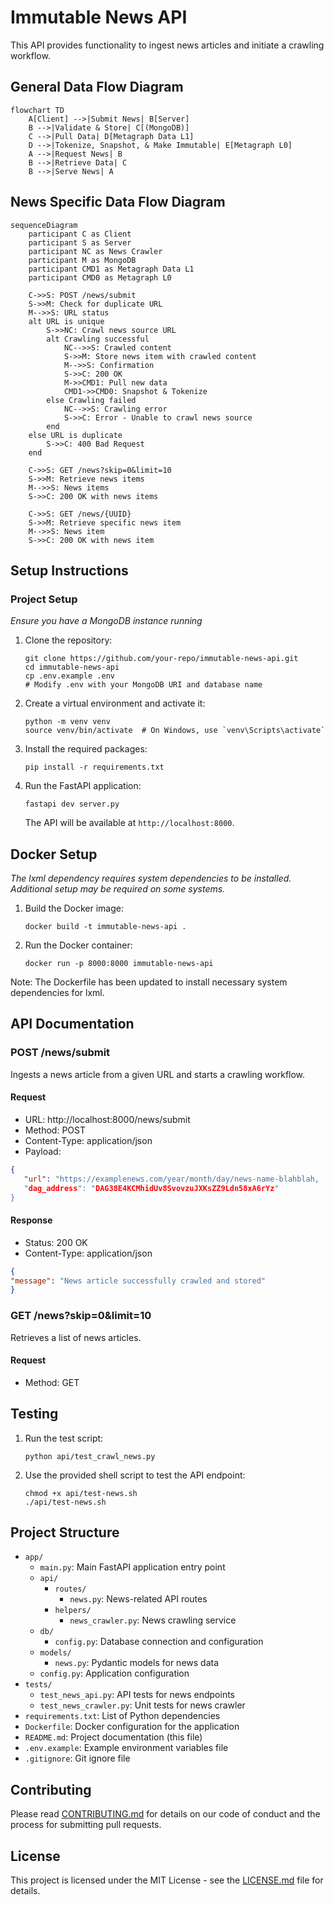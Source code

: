 # Immutable News API

This API provides functionality to ingest news articles and initiate a crawling workflow.

## General Data Flow Diagram
```mermaid
flowchart TD
    A[Client] -->|Submit News| B[Server]
    B -->|Validate & Store| C[(MongoDB)]
    C -->|Pull Data| D[Metagraph Data L1]
    D -->|Tokenize, Snapshot, & Make Immutable| E[Metagraph L0]
    A -->|Request News| B
    B -->|Retrieve Data| C
    B -->|Serve News| A
```
## News Specific Data Flow Diagram
```mermaid
sequenceDiagram
    participant C as Client
    participant S as Server
    participant NC as News Crawler
    participant M as MongoDB
    participant CMD1 as Metagraph Data L1
    participant CMD0 as Metagraph L0

    C->>S: POST /news/submit
    S->>M: Check for duplicate URL
    M-->>S: URL status
    alt URL is unique
        S->>NC: Crawl news source URL
        alt Crawling successful
            NC-->>S: Crawled content
            S->>M: Store news item with crawled content
            M-->>S: Confirmation
            S->>C: 200 OK
            M->>CMD1: Pull new data
            CMD1->>CMD0: Snapshot & Tokenize
        else Crawling failed
            NC-->>S: Crawling error
            S->>C: Error - Unable to crawl news source
        end
    else URL is duplicate
        S->>C: 400 Bad Request
    end

    C->>S: GET /news?skip=0&limit=10
    S->>M: Retrieve news items
    M-->>S: News items
    S->>C: 200 OK with news items

    C->>S: GET /news/{UUID}
    S->>M: Retrieve specific news item
    M-->>S: News item
    S->>C: 200 OK with news item
```

## Setup Instructions

### Project Setup
*Ensure you have a MongoDB instance running*
1. Clone the repository:
   ```
   git clone https://github.com/your-repo/immutable-news-api.git
   cd immutable-news-api
   cp .env.example .env
   # Modify .env with your MongoDB URI and database name
   ```

2. Create a virtual environment and activate it:
   ```
   python -m venv venv
   source venv/bin/activate  # On Windows, use `venv\Scripts\activate`
   ```

3. Install the required packages:
   ```
   pip install -r requirements.txt
   ```

4. Run the FastAPI application:
   ```
   fastapi dev server.py
   ```

   The API will be available at `http://localhost:8000`.

## Docker Setup
*The lxml dependency requires system dependencies to be installed. Additional setup may be required on some systems.*
1. Build the Docker image:
   ```
   docker build -t immutable-news-api .
   ```

2. Run the Docker container:
   ```
   docker run -p 8000:8000 immutable-news-api
   ```

Note: The Dockerfile has been updated to install necessary system dependencies for lxml.

## API Documentation

### POST /news/submit

Ingests a news article from a given URL and starts a crawling workflow.

#### Request

- URL: http://localhost:8000/news/submit
- Method: POST
- Content-Type: application/json
- Payload:
```json
{
   "url": "https://examplenews.com/year/month/day/news-name-blahblah,
   "dag_address": "DAG38E4KCMhidUv8SvovzuJXKsZZ9Ldn58xA6rYz"
}
```

#### Response

- Status: 200 OK
- Content-Type: application/json
```json
{
"message": "News article successfully crawled and stored"
}
```

### GET /news?skip=0&limit=10

Retrieves a list of news articles.

#### Request

- Method: GET

## Testing

1. Run the test script:
   ```
   python api/test_crawl_news.py
   ```

2. Use the provided shell script to test the API endpoint:
   ```
   chmod +x api/test-news.sh
   ./api/test-news.sh
   ```

## Project Structure

- `app/`
  - `main.py`: Main FastAPI application entry point
  - `api/`
    - `routes/`
      - `news.py`: News-related API routes
    - `helpers/`
      - `news_crawler.py`: News crawling service
  - `db/`
    - `config.py`: Database connection and configuration
   - `models/`
      - `news.py`: Pydantic models for news data
  - `config.py`: Application configuration
- `tests/`
  - `test_news_api.py`: API tests for news endpoints
  - `test_news_crawler.py`: Unit tests for news crawler
- `requirements.txt`: List of Python dependencies
- `Dockerfile`: Docker configuration for the application
- `README.md`: Project documentation (this file)
- `.env.example`: Example environment variables file
- `.gitignore`: Git ignore file

## Contributing

Please read [CONTRIBUTING.md](CONTRIBUTING.md) for details on our code of conduct and the process for submitting pull requests.

## License

This project is licensed under the MIT License - see the [LICENSE.md](LICENSE.md) file for details.